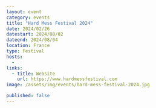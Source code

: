 ```yaml
---
layout: event
category: events
title: "Hard Mess Festival 2024"
date: 2024/02/26
datestart: 2024/08/02
dateend: 2024/08/04
location: France
type: Festival
hosts:
  -
links:
  - title: Website
    url: https://www.hardmessfestival.com
image: /assets/img/events/hard-mess-festival-2024.jpg

published: false
---
```

